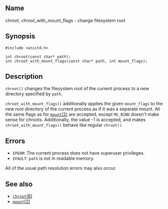 ## Name

chroot, chroot\_with\_mount\_flags - change filesystem root

## Synopsis

```**c++
#include <unistd.h>

int chroot(const char* path);
int chroot_with_mount_flags(const char* path, int mount_flags);
```

## Description

`chroot()` changes the filesystem root of the current process to a new directory specified by `path`.

`chroot_with_mount_flags()` additionally applies the given `mount_flags` to the new root directory
of the current process as if it was a separate mount. All the same flags as for [`mount`(2)](mount.md)
are accepted, except `MS_BIND` doesn't make sense for chroots. Additionally, the value -1 is accepted,
and makes `chroot_with_mount_flags()` behave like regular `chroot()`.

## Errors

* `EPERM`: The current process does not have superuser privileges.
* `EFAULT`: `path` is not in readable memory.

All of the usual path resolution errors may also occur.

## See also

* [`chroot`(8)](../man8/chroot.md)
* [`mount`(2)](mount.md)
